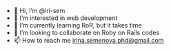 - 👋 Hi, I’m @iri-sem
- 👀 I’m interested in web development
- 🌱 I’m currently learning RoR, but it takes time
- 💞️ I’m looking to collaborate on Roby on Rails codes
- 📫 How to reach me irina.semenova.phd@gmail.com

<!---
iri-sem/iri-sem is a ✨ special ✨ repository because its `README.md` (this file) appears on your GitHub profile.
You can click the Preview link to take a look at your changes.
--->
